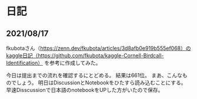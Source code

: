 # 日記

## 2021/08/17

fkubotaさん（https://zenn.dev/fkubota/articles/3d8afb0e919b555ef068）のkaggle日記（https://github.com/fkubota/kaggle-Cornell-Birdcall-Identification）
を参考に作成してみた。

今日は提出までの流れを確認するにとどめる。
結果は661位。
まあ、こんなものでしょう。
明日はDiscussionとNotebookをひたすら読み込むことにする。
早速Disscussionで日本語のnotebookをUPした方がいたので保存。
